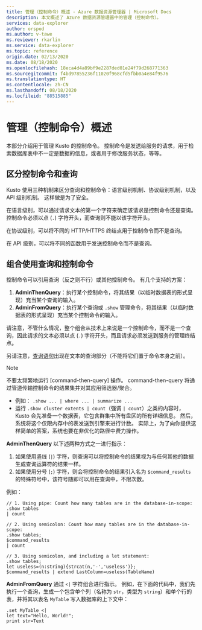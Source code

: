```yaml
---
title: 管理（控制命令）概述 - Azure 数据资源管理器 | Microsoft Docs
description: 本文概述了 Azure 数据资源管理器中的管理（控制命令）。
services: data-explorer
author: orspod
ms.author: v-tawe
ms.reviewer: rkarlin
ms.service: data-explorer
ms.topic: reference
origin.date: 02/13/2020
ms.date: 08/18/2020
ms.openlocfilehash: 18eca4d4a89bf9e2287ded01e24f79d268771363
ms.sourcegitcommit: f4bd97855236f11020f968cfd5fbb0a4e84f9576
ms.translationtype: HT
ms.contentlocale: zh-CN
ms.lasthandoff: 08/18/2020
ms.locfileid: "88515885"
---
```

# <a name="management-control-commands-overview"></a>管理（控制命令）概述

本部分介绍用于管理 Kusto 的控制命令。
控制命令是发送给服务的请求，用于检索数据库表中不一定是数据的信息，或者用于修改服务状态，等等。

## <a name="differentiating-control-commands-from-queries"></a>区分控制命令和查询

Kusto 使用三种机制来区分查询和控制命令：语言级别机制、协议级别机制，以及 API 级别机制。 这样做是为了安全。

在语言级别，可以通过请求文本的第一个字符来确定该请求是控制命令还是查询。 控制命令必须以点 (`.`) 字符开头，而查询则不能以该字符开头。

在协议级别，可以将不同的 HTTP/HTTPS 终结点用于控制命令而不是查询。

在 API 级别，可以将不同的函数用于发送控制命令而不是查询。

## <a name="combining-queries-and-control-commands"></a>组合使用查询和控制命令

控制命令可以引用查询（反之则不行）或其他控制命令。
有几个支持的方案：

1. **AdminThenQuery**：执行某个控制命令，将其结果（以临时数据表的形式呈现）充当某个查询的输入。
2. **AdminFromQuery**：执行某个查询或 `.show` 管理命令，将其结果（以临时数据表的形式呈现）充当某个控制命令的输入。

请注意，不管什么情况，整个组合从技术上来说是一个控制命令，而不是一个查询，因此请求的文本必须以点 (`.`) 字符开头，而且请求必须发送到服务的管理终结点。

另请注意，[查询语句](../query/statements.md)出现在文本的查询部分（不能将它们置于命令本身之前）。

>[!NOTE]
> 不要太频繁地运行 [command-then-query] 操作。
> command-then-query 将通过管道传输控制命令的结果集并对其应用筛选器/聚合。
>  * 例如： `.show ... | where ... | summarize ...`
>   * 运行 `.show cluster extents | count`（强调 `| count`）之类的内容时，Kusto 会先准备一个数据表，它包含群集中所有盘区的所有详细信息。 然后，系统将这个仅限内存中的表发送到引擎来进行计数。 实际上，为了向你提供这样简单的答案，系统也要在非优化的路径中费力操作。


**AdminThenQuery** 以下述两种方式之一进行指示：

1. 如果使用竖线 (`|`) 字符，则查询可以将控制命令的结果视为与任何其他的数据生成查询运算符的结果一样。
2. 如果使用分号 (`;`) 字符，则会将控制命令的结果引入名为 `$command_results` 的特殊符号中，该符号随即可以用在查询中，不限次数。

例如：

```kusto
// 1. Using pipe: Count how many tables are in the database-in-scope:
.show tables
| count

// 2. Using semicolon: Count how many tables are in the database-in-scope:
.show tables;
$command_results
| count

// 3. Using semicolon, and including a let statement:
.show tables;
let useless=(n:string){strcat(n,'-','useless')};
$command_results | extend LastColumn=useless(TableName)
```

**AdminFromQuery** 通过 `<|` 字符组合进行指示。 例如，在下面的代码中，我们先执行一个查询，生成一个包含单个列（名称为 `str`，类型为 `string`）和单个行的表，并将其以表名 `MyTable` 写入数据库的上下文中：

```kusto
.set MyTable <|
let text="Hello, World!";
print str=Text
```


